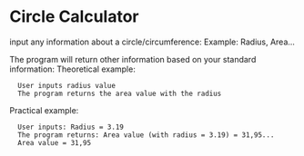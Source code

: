 # Circle Calculator

input any information about a circle/circumference: Example:  Radius, Area...

The program will return other information based on your standard information:
Theoretical example: 


      User inputs radius value
      The program returns the area value with the radius

Practical example:


      User inputs: Radius = 3.19
      The program returns: Area value (with radius = 3.19) = 31,95...
      Area value = 31,95 
